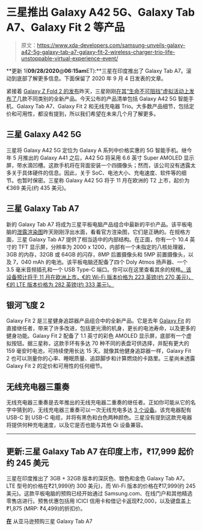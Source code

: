 # 三星推出 Galaxy A42 5G、Galaxy Tab A7、Galaxy Fit 2 等产品

> 原文：<https://www.xda-developers.com/samsung-unveils-galaxy-a42-5g-galaxy-tab-a7-galaxy-fit-2-wireless-charger-trio-life-unstoppable-virtual-experience-event/>

**更新 1(****09/28/2020****@****06:15am****ET):**三星在印度推出了 Galaxy Tab A7。滚动到底部了解更多信息。下面保留了 2020 年 9 月 4 日发表的文章。

紧接着 [Galaxy Z Fold 2 的发布](https://www.xda-developers.com/samsung-galaxy-z-fold-2/)昨天，三星刚刚[在其“生命不可阻挡”虚拟活动上发布了](https://shop-links.co/1719759675168986205)几款不同类别的全新产品。今天公布的产品清单包括 Galaxy A42 5G 智能手机、Galaxy Tab A7、Galaxy Fit 2 和无线充电器 Trio。大多数产品细节，包括定价和可用性，都没有提到，所以我们希望在未来几个月了解更多。

## 三星 Galaxy A42 5G

三星将 Galaxy A42 5G 定位为 Galaxy A 系列中价格实惠的 5G 智能手机。继今年 5 月推出的 Galaxy A41 之后，A42 5G 将采用 6.6 英寸 Super AMOLED 显示屏，带水滴凹槽。这款手机将在背面安装一个四摄像头；然而，该公司没有透露太多关于具体硬件的信息。因此，关于 SoC、电池大小、充电速度、软件等的细节。也暂时保密。三星称 Galaxy A42 5G 将于 11 月在欧洲的 T2 上市，起价为€369 美元(约 435 美元)。

## 三星 Galaxy Tab A7

新的 Galaxy Tab A7 将成为三星平板电脑产品组合中最新的平价产品。该平板电脑的[泄露渲染图](https://www.xda-developers.com/samsung-galaxy-tab-a7-2020-leaked-renders-show-off-gold-gray-colors/)昨天刚刚浮出水面，看看官方渲染图，它们是正确的。在规格方面，三星 Galaxy Tab A7 提供了相当适中的内部结构。在正面，你有一个 10.4 英寸的 TFT 显示屏，分辨率为 2000 x 1200，内部有一个未指定的八核处理器，3GB 的内存，32GB 或 64GB 的闪存，8MP 后置摄像头和 5MP 前置摄像头，以及 7，040 mAh 的电池。该平板电脑还配备了四个 Doly Atmos 扬声器、一个 3.5 毫米音频插孔和一个 USB Type-C 端口。你可以在这里查看其余的规格[。该设备预计将于 11 月在欧洲上市，€的 Wi-Fi 版本价格为 223 英镑(约 270 美元)，€的 LTE 版本价格为 282 英镑(约 333 美元)。](https://www.samsungmobilepress.com/mediaresources/galaxy_tab_a7/techspecs)

## 银河飞度 2

Galaxy Fit 2 是三星健身追踪器产品组合中的全新产品。它是去年 [Galaxy Fit](https://www.xda-developers.com/tag/samsung-galaxy-fit/) 的直接继任者，带来了许多改进，包括更光滑的机身，更长的电池寿命，以及更多的健身功能。Galaxy Fit 2 配备了 1.1 英寸的彩色 AMOLED 显示屏，底部有一个虚拟按钮。据三星称，这款手环有多达 70 种不同的表盘可供选择，并配有更大的 159 毫安时电池，可持续使用长达 15 天。就像其他健身追踪器一样，Galaxy Fit 2 也可以测量你的心率、睡眠质量、追踪脚步和计算燃烧的卡路里。三星尚未透露 Galaxy Fit 2 的定价和可用性的任何细节。

## 无线充电器三重奏

无线充电器三重奏是去年推出的无线充电器二重奏的继任者。正如你可能从它的名字中猜到的，无线充电器三重奏可以一次无线充电多达 [3 个设备](https://www.xda-developers.com/samsung-wireless-charger-pad-trio-charge-galaxy-note-20-galaxy-watch-3-galaxy-buds-live-same-time/)。该充电器配有 USB-C 到 USB-C 电缆，并将有黑色和白色两种颜色。三星没有提到这款充电器将提供何种充电速度，以及它是否也能与其他 Qi 设备兼容。

* * *

## 更新:三星 Galaxy Tab A7 在印度上市，₹17,999 起价约 245 美元

三星在印度推出了 3GB + 32GB 版本的深灰色、银色和金色 Galaxy Tab A7。LTE 型号的价格在₹21,999(约 300 美元)，而 Wi-Fi 版本的价格在₹17,999(约 245 美元)。这款平板电脑的预购已经开始通过 Samsung.com、在线门户和其他精选零售店进行。预售优惠包括用 ICICI 信用卡和借记卡返现₹2,000，以及键盘盖上₹1,875 (MRP: ₹4,499)的折扣价。

**[在](https://www.amazon.in/Samsung-SM-T500NZAPINU-Galaxy-Tab-A7/dp/B08J3D1NKS?tag=xdaportalin-21)** 从亚马逊预购三星 Galaxy Tab A7